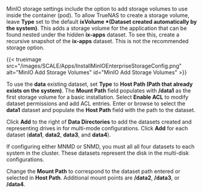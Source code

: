 &NewLine;

MinIO storage settings include the option to add storage volumes to use inside the container (pod).
To allow TrueNAS to create a storage volume, leave **Type** set to the default **ixVolume *(Dataset created automatically by the system)**.
This adds a storage volume for the application that can be found nested under the hidden **ix-apps** dataset. To see this, create a recursive snapshot of the **ix-apps** dataset.
This is not the recommended storage option.

{{< trueimage src="/images/SCALE/Apps/InstallMinIOEnterpriseStorageConfig.png" alt="MinIO Add Storage Volumes" id="MinIO Add Storage Volumes" >}}

To use the **data** existing dataset, set **Type** to **Host Path (Path that already exists on the system)**.
The **Mount Path** field populates with **/data1** as the first storage volume for a basic installation.
Select **Enable ACL** to modify dataset permissions and add ACL entries.
Enter or browse to select the **data1** dataset and populate the **Host Path** field with the path to the dataset.

Click **Add** to the right of **Data Directories** to add the datasets created and representing drives in for multi-mode configurations.
Click **Add** for each dataset (**data1**, **data2**, **data3**, and **data4**).

If configuring either MNMD or SNMD, you must all all four datasets to each system in the cluster. These datasets represent the disk in the multi-disk configurations.

Change the **Mount Path** to correspond to the dataset path entered or selected in **Host Path**.
Additional mount points are **/data2**, **/data3**, or **/data4**.